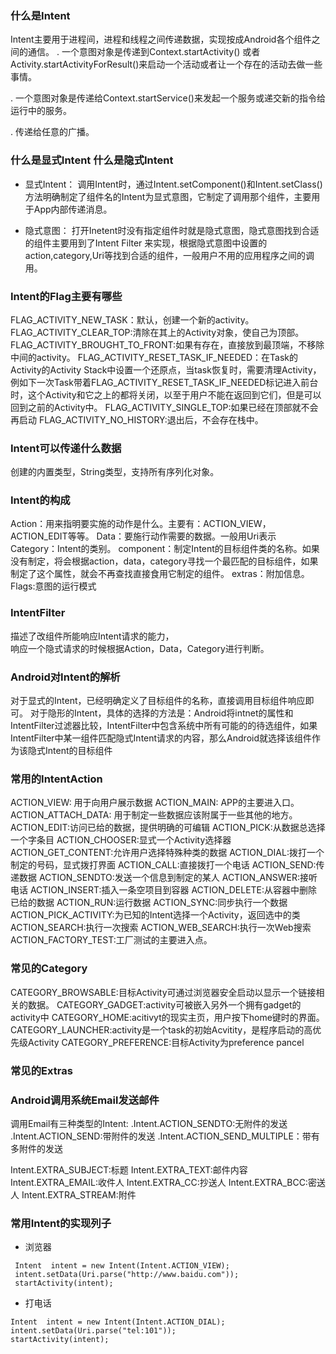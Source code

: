 ### 什么是Intent

Intent主要用于进程间，进程和线程之间传递数据，实现按成Android各个组件之间的通信。
. 一个意图对象是传递到Context.startActivity() 或者Activity.startActivityForResult()来启动一个活动或者让一个存在的活动去做一些事情。

. 一个意图对象是传递给Context.startService()来发起一个服务或递交新的指令给运行中的服务。

. 传递给任意的广播。

### 什么是显式Intent 什么是隐式Intent

* 显式Intent：
调用Intent时，通过Intent.setComponent()和Intent.setClass()方法明确制定了组件名的Intent为显式意图，它制定了调用那个组件，主要用于App内部传递消息。

* 隐式意图：
打开Inetent时没有指定组件时就是隐式意图，隐式意图找到合适的组件主要用到了Intent Filter 来实现，根据隐式意图中设置的action,category,Uri等找到合适的组件，一般用户不用的应用程序之间的调用。

### Intent的Flag主要有哪些

   FLAG_ACTIVITY_NEW_TASK：默认，创建一个新的activity。
   FLAG_ACTIVITY_CLEAR_TOP:清除在其上的Activity对象，使自己为顶部。
   FLAG_ACTIVITY_BROUGHT_TO_FRONT:如果有存在，直接放到最顶端，不移除中间的activity。
   FLAG_ACTIVITY_RESET_TASK_IF_NEEDED：在Task的Activity的Activity Stack中设置一个还原点，当task恢复时，需要清理Activity，例如下一次Task带着FLAG_ACTIVITY_RESET_TASK_IF_NEEDED标记进入前台时，这个Activity和它之上的都将关闭，以至于用户不能在返回到它们，但是可以回到之前的Activity中。
   FLAG_ACTIVITY_SINGLE_TOP:如果已经在顶部就不会再启动
   FLAG_ACTIVITY_NO_HISTORY:退出后，不会存在栈中。
   
### Intent可以传递什么数据
  
 创建的内置类型，String类型，支持所有序列化对象。

### Intent的构成

   Action：用来指明要实施的动作是什么。主要有：ACTION_VIEW，ACTION_EDIT等等。
   Data：要施行动作需要的数据。一般用Uri表示
   Category：Intent的类别。
   component：制定Intent的目标组件类的名称。如果没有制定，将会根据action，data，category寻找一个最匹配的目标组件，如果制定了这个属性，就会不再查找直接食用它制定的组件。
   extras：附加信息。
   Flags:意图的运行模式
### IntentFilter

   描述了改组件所能响应Intent请求的能力，  
   响应一个隐式请求的时候根据Action，Data，Category进行判断。
### Android对Intent的解析

   对于显式的Intent，已经明确定义了目标组件的名称，直接调用目标组件响应即可。
   对于隐形的Intent，具体的选择的方法是：Android将intnet的属性和IntentFilter过滤器比较，IntentFilter中包含系统中所有可能的的待选组件，如果IntentFilter中某一组件匹配隐式Intent请求的内容，那么Android就选择该组件作为该隐式Intent的目标组件 
### 常用的IntentAction

   ACTION_VIEW: 用于向用户展示数据
   ACTION_MAIN: APP的主要进入口。
   ACTION_ATTACH_DATA: 用于制定一些数据应该附属于一些其他的地方。
   ACTION_EDIT:访问已给的数据，提供明确的可编辑
   ACTION_PICK:从数据总选择一个字条目
   ACTION_CHOOSER:显式一个Activity选择器
   ACTION_GET_CONTENT:允许用户选择特殊种类的数据
   ACTION_DIAL:拨打一个制定的号码，显式拨打界面
   ACTION_CALL:直接拨打一个电话
   ACTION_SEND:传递数据
   ACTION_SENDTO:发送一个信息到制定的某人
   ACTION_ANSWER:接听电话
   ACTION_INSERT:插入一条空项目到容器
   ACTION_DELETE:从容器中删除已给的数据
   ACTION_RUN:运行数据
   ACTION_SYNC:同步执行一个数据
   ACTION_PICK_ACTIVITY:为已知的Intent选择一个Activity，返回选中的类
   ACTION_SEARCH:执行一次搜索
   ACTION_WEB_SEARCH:执行一次Web搜索
   ACTION_FACTORY_TEST:工厂测试的主要进入点。
### 常见的Category

   CATEGORY_BROWSABLE:目标Activity可通过浏览器安全启动以显示一个链接相关的数据。
   CATEGORY_GADGET:activity可被嵌入另外一个拥有gadget的activity中
   CATEGORY_HOME:acitivyt的现实主页，用户按下home键时的界面。
   CATEGORY_LAUNCHER:activity是一个task的初始Acvitity，是程序启动的高优先级Activity
   CATEGORY_PREFERENCE:目标Activity为preference pancel

### 常见的Extras


### Android调用系统Email发送邮件

调用Email有三种类型的Intent:
.Intent.ACTION_SENDTO:无附件的发送
.Intent.ACTION_SEND:带附件的发送
.Intent.ACTION_SEND_MULTIPLE：带有多附件的发送

Intent.EXTRA_SUBJECT:标题
Intent.EXTRA_TEXT:邮件内容
Intent.EXTRA_EMAIL:收件人
Intent.EXTRA_CC:抄送人
Intent.EXTRA_BCC:密送人
Intent.EXTRA_STREAM:附件



### 常用Intent的实现列子
* 浏览器
   
``` 
 Intent  intent = new Intent(Intent.ACTION_VIEW);
 intent.setData(Uri.parse("http://www.baidu.com"));
 startActivity(intent);
```

* 打电话

  
```   
Intent  intent = new Intent(Intent.ACTION_DIAL);
intent.setData(Uri.parse("tel:101"));
startActivity(intent);
```







































